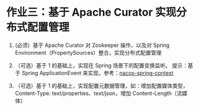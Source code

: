 # 作业三：基于 Apache Curator 实现分布式配置管理

1. (必须）基于 Apache Curator 对 Zookeeper 操作，以及对 Spring Environment（PropertySources）整合，实现分布式配置管理

2. （可选）基于 1 的基础上，实现在 Spring 场景下的配置变换监听。
提示：基于 Spring ApplicationEvent 来实现，参考：[nacos-spring-context](https://github.com/nacos-group/nacos-spring-project/tree/develop/nacos-spring-context)

3. （可选）基于 1 的基础上，实现配置元数据管理，如：增加配置媒体类型，Content-Type: text/properties、text/json，增加 Content-Length（流媒体）